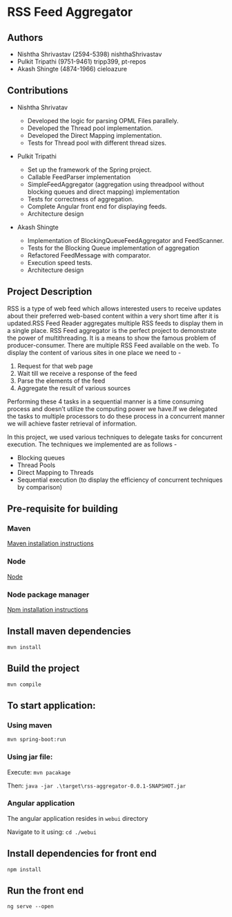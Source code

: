 # RSS Feed Aggregator

## Authors

- Nishtha Shrivastav (2594-5398)
    nishthaShrivastav
- Pulkit Tripathi (9751-9461)
    tripp399, pt-repos
- Akash Shingte (4874-1966)
    cieloazure

## Contributions

- Nishtha Shrivatav
    - Developed the logic for parsing OPML Files parallely.
    - Developed the Thread pool implementation.
    - Developed the Direct Mapping implementation.
    - Tests for Thread pool with different thread sizes.

- Pulkit Tripathi
    - Set up the framework of the Spring project.
    - Callable FeedParser implementation
    - SimpleFeedAggregator (aggregation using threadpool without blocking queues and direct mapping) implementation
    - Tests for correctness of aggregation.
    - Complete Angular front end for displaying feeds.
    - Architecture design 

- Akash Shingte
    - Implementation of BlockingQueueFeedAggregator and FeedScanner.
    - Tests for the Blocking Queue implementation of aggregation
    - Refactored FeedMessage with comparator.
    - Execution speed tests.
    - Architecture design

## Project Description
RSS is a type of web feed which allows interested users to receive updates about their preferred web-based content within a very short time after it is updated.RSS Feed Reader aggregates multiple RSS feeds to display them in a single place.
RSS Feed aggregator is the perfect project to demonstrate the power of multithreading. It is a means to show the famous problem of producer-consumer. There are multiple RSS Feed available on the web. To display the content of various sites in one place we need to -
1. Request for that web page
2. Wait till we receive a response of the feed
3. Parse the elements of the feed
4. Aggregate the result of various sources

Performing these 4 tasks in a sequential manner is a time consuming process and doesn’t utilize the computing power we have.If we delegated the tasks to multiple processors to do these process in a concurrent manner we will achieve faster retrieval of information.

In this project, we used various techniques to delegate tasks for concurrent execution. The techniques we implemented are as follows -

- Blocking queues
- Thread Pools
- Direct Mapping to Threads
- Sequential execution (to display the efficiency of concurrent techniques by comparison)

## Pre-requisite for building

### Maven

[Maven installation instructions](https://maven.apache.org/install.html)

### Node 

[Node](https://nodejs.org/en/download/)

### Node package manager

[Npm installation instructions](https://www.npmjs.com/get-npm)


## Install maven dependencies

`mvn install`

## Build the project

`mvn compile`

## To start application:

### Using maven

`mvn spring-boot:run`

### Using jar file:
Execute:
`mvn pacakage`

Then:
`java -jar .\target\rss-aggregator-0.0.1-SNAPSHOT.jar`

### Angular application

The angular application resides in `webui` directory

Navigate to it using: `cd ./webui`

## Install dependencies for front end

`npm install`

## Run the front end

`ng serve --open`
